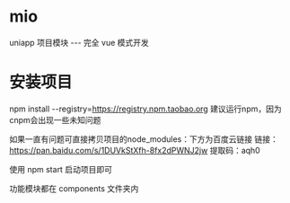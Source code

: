 # mio
uniapp 项目模块 --- 完全 vue 模式开发

# 安装项目
npm install --registry=https://registry.npm.taobao.org
建议运行npm，因为cnpm会出现一些未知问题

如果一直有问题可直接拷贝项目的node_modules：下方为百度云链接
链接：https://pan.baidu.com/s/1DUVkStXfh-8fx2dPWNJ2jw 
提取码：aqh0

使用 npm start 启动项目即可

功能模块都在 components 文件夹内
